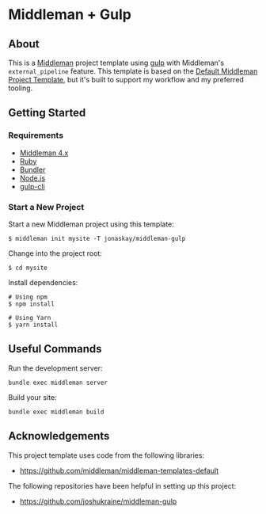 # Middleman + Gulp

## About

This is a [Middleman](https://middlemanapp.com/) project template using [gulp](https://gulpjs.com/) with Middleman's `external_pipeline` feature. This template is based on the [
Default Middleman Project Template](https://github.com/middleman/middleman-templates-default), but it's built to support my workflow and my preferred tooling.

## Getting Started

### Requirements

* [Middleman 4.x](https://middlemanapp.com/basics/install/)
* [Ruby](https://www.ruby-lang.org/en/)
* [Bundler](http://bundler.io/)
* [Node.js](https://nodejs.org/en/)
* [gulp-cli](https://gulpjs.com/)

### Start a New Project

Start a new Middleman project using this template:

`$ middleman init mysite -T jonaskay/middleman-gulp`

Change into the project root:

`$ cd mysite`

Install dependencies:

```
# Using npm
$ npm install

# Using Yarn
$ yarn install
```

## Useful Commands

Run the development server:

`bundle exec middleman server`

Build your site:

`bundle exec middleman build`

## Acknowledgements

This project template uses code from the following libraries:
* <https://github.com/middleman/middleman-templates-default>

The following repositories have been helpful in setting up this project:
* <https://github.com/joshukraine/middleman-gulp>
